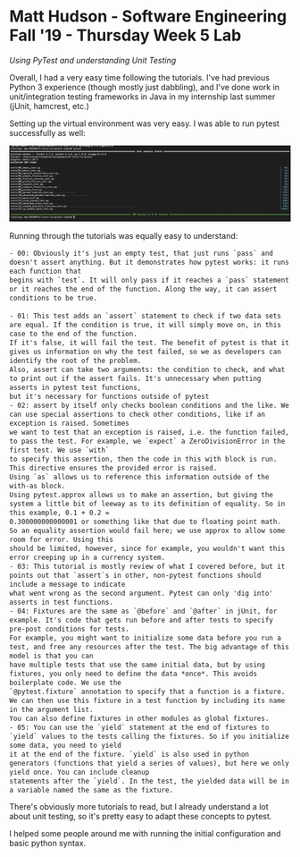 # Matt Hudson - Software Engineering Fall '19 - Thursday Week 5 Lab

*Using PyTest and understanding Unit Testing*

Overall, I had a very easy time following the tutorials. I've had previous Python 3 experience (though mostly just dabbling), and I've done work in unit/integration
testing frameworks in Java in my internship last summer (jUnit, hamcrest, etc.)

Setting up the virtual environment was very easy. I was able to run pytest successfully as well:

![pytest](./tutorial-setup.png)

Running through the tutorials was equally easy to understand:

	- 00: Obviously it's just an empty test, that just runs `pass` and doesn't assert anything. But it demonstrates how pytest works: it runs each function that
	begins with `test`. It will only pass if it reaches a `pass` statement or it reaches the end of the function. Along the way, it can assert conditions to be true.

	- 01: This test adds an `assert` statement to check if two data sets are equal. If the condition is true, it will simply move on, in this case to the end of the function.
	If it's false, it will fail the test. The benefit of pytest is that it gives us information on why the test failed, so we as developers can identify the root of the problem.
	Also, assert can take two arguments: the condition to check, and what to print out if the assert fails. It's unnecessary when putting asserts in pytest test functions,
	but it's necessary for functions outside of pytest
	- 02: assert by itself only checks boolean conditions and the like. We can use special assertions to check other conditions, like if an exception is raised. Sometimes
	we want to test that an exception is raised, i.e. the function failed, to pass the test. For example, we `expect` a ZeroDivisionError in the first test. We use `with`
	to specify this assertion, then the code in this with block is run. This directive ensures the provided error is raised.
	Using `as` allows us to reference this information outside of the with-as block.
	Using pytest.approx allows us to make an assertion, but giving the system a little bit of leeway as to its definition of equality. So in this example, 0.1 + 0.2 =
	0.300000000000001 or something like that due to floating point math. So an equality assertion would fail here; we use approx to allow some room for error. Using this
	should be limited, however, since for example, you wouldn't want this error creeping up in a currency system.
	- 03: This tutorial is mostly review of what I covered before, but it points out that `assert`s in other, non-pytest functions should include a message to indicate
	what went wrong as the second argument. Pytest can only 'dig into' asserts in test functions.
	- 04: Fixtures are the same as `@before` and `@after` in jUnit, for example. It's code that gets run before and after tests to specify pre-post conditions for tests.
	For example, you might want to initialize some data before you run a test, and free any resources after the test. The big advantage of this model is that you can
	have multiple tests that use the same initial data, but by using fixtures, you only need to define the data *once*. This avoids boilerplate code. We use the
	`@pytest.fixture` annotation to specify that a function is a fixture. We can then use this fixture in a test function by including its name in the argument list.
	You can also define fixtures in other modules as global fixtures.
	- 05: You can use the `yield` statement at the end of fixtures to `yield` values to the tests calling the fixtures. So if you initialize some data, you need to yield
	it at the end of the fixture. `yield` is also used in python generators (functions that yield a series of values), but here we only yield once. You can include cleanup
	statements after the `yield`. In the test, the yielded data will be in a variable named the same as the fixture.

There's obviously more tutorials to read, but I already understand a lot about unit testing, so it's pretty easy to adapt these concepts to pytest.

I helped some people around me with running the initial configuration and basic python syntax.